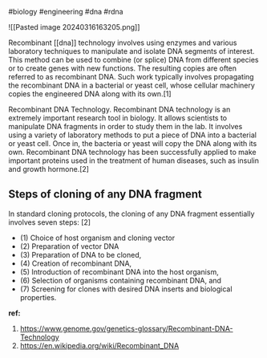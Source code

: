 #biology #engineering #dna #rdna

![[Pasted image 20240316163205.png]]

Recombinant [[dna]] technology involves using enzymes and various laboratory techniques to manipulate and isolate DNA segments of interest. This method can be used to combine (or splice) DNA from different species or to create genes with new functions. The resulting copies are often referred to as recombinant DNA. Such work typically involves propagating the recombinant DNA in a bacterial or yeast cell, whose cellular machinery copies the engineered DNA along with its own.[1]

Recombinant DNA Technology. Recombinant DNA technology is an extremely important research tool in biology. It allows scientists to manipulate DNA fragments in order to study them in the lab. It involves using a variety of laboratory methods to put a piece of DNA into a bacterial or yeast cell. Once in, the bacteria or yeast will copy the DNA along with its own. Recombinant DNA technology has been successfully applied to make important proteins used in the treatment of human diseases, such as insulin and growth hormone.[2]
## Steps of cloning of any DNA fragment 
In standard cloning protocols, the cloning of any DNA fragment essentially involves seven steps: [2]

- (1) Choice of host organism and cloning vector
- (2) Preparation of vector DNA
- (3) Preparation of DNA to be cloned, 
- (4) Creation of recombinant DNA, 
- (5) Introduction of recombinant DNA into the host organism, 
- (6) Selection of organisms containing recombinant DNA, and 
- (7) Screening for clones with desired DNA inserts and biological properties.


**ref:** 
1. https://www.genome.gov/genetics-glossary/Recombinant-DNA-Technology
2. https://en.wikipedia.org/wiki/Recombinant_DNA 
